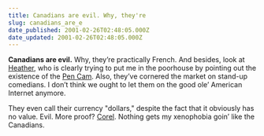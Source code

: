 ```yaml
---
title: Canadians are evil. Why, they're
slug: canadians_are_e
date_published: 2001-02-26T02:48:05.000Z
date_updated: 2001-02-26T02:48:05.000Z
---
```


**Canadians are evil.** Why, they’re practically French. And besides, look at [Heather](http://www.harrumph.com/010225.html), who is clearly trying to put me in the poorhouse by pointing out the existence of the [Pen Cam](http://www.aiptek.com/Products_PenCam-Trio.htm). Also, they’ve cornered the market on stand-up comedians. I don’t think we ought to let them on the good ole’ American Internet anymore.

They even call their currency "dollars," despite the fact that it obviously has no value. Evil. More proof? [Corel](http://www.corel.com). Nothing gets my xenophobia goin’ like the Canadians.
